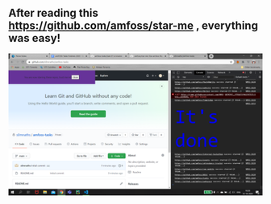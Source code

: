 ## After reading this https://github.com/amfoss/star-me , everything was easy!

![Task-01-Screenshot](https://github.com/s0mnaths/amfoss-tasks/blob/main/task-01/task-01_Screenshot.png)
